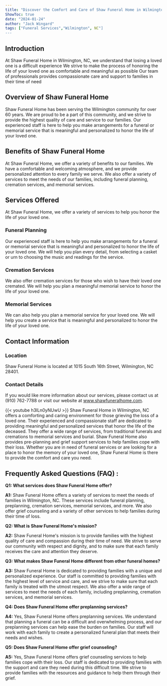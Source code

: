 ```yaml
---
title: "Discover the Comfort and Care of Shaw Funeral Home in Wilmington, NC"
ShowToc: true 
date: "2024-01-24"
author: "Jack Wingard" 
tags: ["Funeral Services","Wilmington", NC"]
---
```

## Introduction 

At Shaw Funeral Home in Wilmington, NC, we understand that losing a loved one is a difficult experience We strive to make the process of honoring the life of your loved one as comfortable and meaningful as possible Our team of professionals provides compassionate care and support to families in their time of need

## Overview of Shaw Funeral Home 

Shaw Funeral Home has been serving the Wilmington community for over 60 years. We are proud to be a part of this community, and we strive to provide the highest quality of care and service to our families. Our experienced staff is here to help you make arrangements for a funeral or memorial service that is meaningful and personalized to honor the life of your loved one.

## Benefits of Shaw Funeral Home 

At Shaw Funeral Home, we offer a variety of benefits to our families. We have a comfortable and welcoming atmosphere, and we provide personalized attention to every family we serve. We also offer a variety of services to meet the needs of our families, including funeral planning, cremation services, and memorial services.

## Services Offered 

At Shaw Funeral Home, we offer a variety of services to help you honor the life of your loved one. 

### Funeral Planning 

Our experienced staff is here to help you make arrangements for a funeral or memorial service that is meaningful and personalized to honor the life of your loved one. We will help you plan every detail, from selecting a casket or urn to choosing the music and readings for the service. 

### Cremation Services 

We also offer cremation services for those who wish to have their loved one cremated. We will help you plan a meaningful memorial service to honor the life of your loved one.

### Memorial Services 

We can also help you plan a memorial service for your loved one. We will help you create a service that is meaningful and personalized to honor the life of your loved one.

## Contact Information 

### Location 

Shaw Funeral Home is located at 1015 South 16th Street, Wilmington, NC 28401.

### Contact Details 

If you would like more information about our services, please contact us at (910) 762-7788 or visit our website at www.shawfuneralhome.com.

{{< youtube h3lLn0yNUwU >}} 
Shaw Funeral Home in Wilmington, NC offers a comforting and caring environment for those grieving the loss of a loved one. Their experienced and compassionate staff are dedicated to providing meaningful and personalized services that honor the life of the deceased. They offer a wide range of services, from traditional funerals and cremations to memorial services and burial. Shaw Funeral Home also provides pre-planning and grief support services to help families cope with their loss. Whether you are in need of funeral services or are looking for a place to honor the memory of your loved one, Shaw Funeral Home is there to provide the comfort and care you need.

## Frequently Asked Questions (FAQ) :
**Q1: What services does Shaw Funeral Home offer?**

**A1:** Shaw Funeral Home offers a variety of services to meet the needs of families in Wilmington, NC. These services include funeral planning, preplanning, cremation services, memorial services, and more. We also offer grief counseling and a variety of other services to help families during their time of loss. 

**Q2: What is Shaw Funeral Home's mission?**

**A2:** Shaw Funeral Home's mission is to provide families with the highest quality of care and compassion during their time of need. We strive to serve our community with respect and dignity, and to make sure that each family receives the care and attention they deserve. 

**Q3: What makes Shaw Funeral Home different from other funeral homes?**

**A3:** Shaw Funeral Home is dedicated to providing families with a unique and personalized experience. Our staff is committed to providing families with the highest level of service and care, and we strive to make sure that each family is treated with the utmost respect. We also offer a wide range of services to meet the needs of each family, including preplanning, cremation services, and memorial services. 

**Q4: Does Shaw Funeral Home offer preplanning services?**

**A4:** Yes, Shaw Funeral Home offers preplanning services. We understand that planning a funeral can be a difficult and overwhelming process, and our preplanning services can help ease the burden on families. Our staff will work with each family to create a personalized funeral plan that meets their needs and wishes. 

**Q5: Does Shaw Funeral Home offer grief counseling?**

**A5:** Yes, Shaw Funeral Home offers grief counseling services to help families cope with their loss. Our staff is dedicated to providing families with the support and care they need during this difficult time. We strive to provide families with the resources and guidance to help them through their grief.



